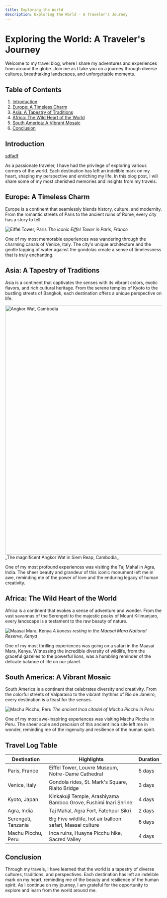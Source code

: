 ```yaml
---
title: Exploring the World
description: Exploring the World - A Traveler's Journey
---
```


# Exploring the World: A Traveler's Journey

Welcome to my travel blog, where I share my adventures and experiences from around the globe. Join me as I take you on a journey through diverse cultures, breathtaking landscapes, and unforgettable moments.

## Table of Contents

1. [Introduction](#introduction)
2. [Europe: A Timeless Charm](#europe)
3. [Asia: A Tapestry of Traditions](#asia)
4. [Africa: The Wild Heart of the World](#africa)
5. [South America: A Vibrant Mosaic](#south-america)
6. [Conclusion](#conclusion)

## Introduction<a name="introduction"></a>

[sdfadf](https://www.google.com/search?q=gthtdjlxbr&oq=gthtdjlxbr&gs_lcrp=EgZjaHJvbWUqCQgAEEUYOxiABDIJCAAQRRg7GIAEMgYIARBFGEAyCQgCEAAYChiABDIJCAMQABgKGIAEMgkIBBAAGAoYgAQyBwgFEAAYgAQyCQgGEAAYChiABDIGCAcQRRhB0gEIMTY0NWowajeoAgCwAgA&sourceid=chrome&ie=UTF-8)

As a passionate traveler, I have had the privilege of exploring various corners of the world. Each destination has left an indelible mark on my heart, shaping my perspective and enriching my life. In this blog post, I will share some of my most cherished memories and insights from my travels.

## Europe: A Timeless Charm<a name="europe"></a>

Europe is a continent that seamlessly blends history, culture, and modernity. From the romantic streets of Paris to the ancient ruins of Rome, every city has a story to tell.

![Eiffel Tower, Paris](https://sete.toureiffel.paris/sites/default/files/styles/1178x663/public/2021-12/Station-Tour-Eiffel-Dec-2021-%C2%A9Carlos-Ayesta-88.jpg?itok=i0StJGU0)
_The iconic Eiffel Tower in Paris, France_

One of my most memorable experiences was wandering through the charming canals of Venice, Italy. The city's unique architecture and the gentle lapping of water against the gondolas create a sense of timelessness that is truly enchanting.

## Asia: A Tapestry of Traditions<a name="asia"></a>

Asia is a continent that captivates the senses with its vibrant colors, exotic flavors, and rich cultural heritage. From the serene temples of Kyoto to the bustling streets of Bangkok, each destination offers a unique perspective on life.

<img src="https://upload.wikimedia.org/wikipedia/commons/4/41/Angkor_Wat.jpg" width="800" alt="Angkor Wat, Cambodia"/>
_The magnificent Angkor Wat in Siem Reap, Cambodia_

One of my most profound experiences was visiting the Taj Mahal in Agra, India. The sheer beauty and grandeur of this iconic monument left me in awe, reminding me of the power of love and the enduring legacy of human creativity.

## Africa: The Wild Heart of the World<a name="africa"></a>

Africa is a continent that evokes a sense of adventure and wonder. From the vast savannas of the Serengeti to the majestic peaks of Mount Kilimanjaro, every landscape is a testament to the raw beauty of nature.

![Maasai Mara, Kenya](https://upload.wikimedia.org/wikipedia/commons/5/57/Maasai_Mara_National_Reserve_Kenya.jpg)
_A lioness resting in the Maasai Mara National Reserve, Kenya_

One of my most thrilling experiences was going on a safari in the Maasai Mara, Kenya. Witnessing the incredible diversity of wildlife, from the graceful gazelles to the powerful lions, was a humbling reminder of the delicate balance of life on our planet.

## South America: A Vibrant Mosaic<a name="south-america"></a>

South America is a continent that celebrates diversity and creativity. From the colorful streets of Valparaíso to the vibrant rhythms of Rio de Janeiro, every destination is a feast for the senses.

![Machu Picchu, Peru](https://upload.wikimedia.org/wikipedia/commons/e/eb/Machu_Picchu%2C_Peru.jpg)
_The ancient Inca citadel of Machu Picchu in Peru_

One of my most awe-inspiring experiences was visiting Machu Picchu in Peru. The sheer scale and precision of this ancient Inca site left me in wonder, reminding me of the ingenuity and resilience of the human spirit.

## Travel Log Table

| Destination         | Highlights                                                      | Duration |
| ------------------- | --------------------------------------------------------------- | -------- |
| Paris, France       | Eiffel Tower, Louvre Museum, Notre-Dame Cathedral               | 5 days   |
| Venice, Italy       | Gondola rides, St. Mark's Square, Rialto Bridge                 | 3 days   |
| Kyoto, Japan        | Kinkakuji Temple, Arashiyama Bamboo Grove, Fushimi Inari Shrine | 4 days   |
| Agra, India         | Taj Mahal, Agra Fort, Fatehpur Sikri                            | 2 days   |
| Serengeti, Tanzania | Big Five wildlife, hot air balloon safari, Maasai culture       | 6 days   |
| Machu Picchu, Peru  | Inca ruins, Huayna Picchu hike, Sacred Valley                   | 4 days   |

## Conclusion<a name="conclusion"></a>

Through my travels, I have learned that the world is a tapestry of diverse cultures, traditions, and perspectives. Each destination has left an indelible mark on my heart, reminding me of the beauty and resilience of the human spirit. As I continue on my journey, I am grateful for the opportunity to explore and learn from the world around me.
